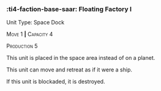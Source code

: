 ### :ti4-faction-base-saar: **Floating Factory I**

Unit Type: Space Dock 

<span style="font-variant:small-caps;">Move</span> 1 __|__ <span style="font-variant:small-caps;">Capacity</span> 4

<span style="font-variant:small-caps;">Production</span> 5

This unit is placed in the space area instead of on a planet. 

This unit can move and retreat as if it were a ship. 

If this unit is blockaded, it is destroyed.
